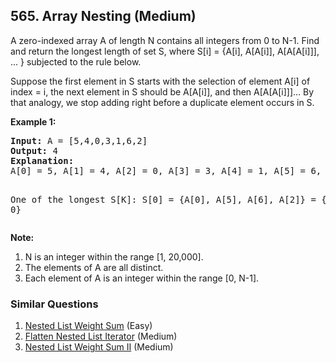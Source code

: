 <!--|This file generated by command(leetcode description); DO NOT EDIT.    |-->
<!--+----------------------------------------------------------------------+-->
<!--|@author    Openset <openset.wang@gmail.com>                           |-->
<!--|@link      https://github.com/openset                                 |-->
<!--|@home      https://github.com/openset/leetcode                        |-->
<!--+----------------------------------------------------------------------+-->

## 565. Array Nesting (Medium)

<p>A zero-indexed array A of length N contains all integers from 0 to N-1. Find and return the longest length of set S, where S[i] = {A[i], A[A[i]], A[A[A[i]]], ... } subjected to the rule below.</p>

<p>Suppose the first element in S starts with the selection of element A[i] of index = i, the next element in S should be A[A[i]], and then A[A[A[i]]]… By that analogy, we stop adding right before a duplicate element occurs in S.</p>

<p><b>Example 1:</b><br />
<pre>
<b>Input:</b> A = [5,4,0,3,1,6,2]
<b>Output:</b> 4
<b>Explanation:</b> 
A[0] = 5, A[1] = 4, A[2] = 0, A[3] = 3, A[4] = 1, A[5] = 6, A[6] = 2.

One of the longest S[K]:
S[0] = {A[0], A[5], A[6], A[2]} = {5, 6, 2, 0}
</pre>
</p>

<p><b>Note:</b><br>
<ol>
<li>N is an integer within the range [1, 20,000].</li>
<li>The elements of A are all distinct.</li>
<li>Each element of A is an integer within the range [0, N-1].</li>
</ol>
</p>

### Similar Questions
  1. [Nested List Weight Sum](https://github.com/openset/leetcode/tree/master/problems/nested-list-weight-sum) (Easy)
  1. [Flatten Nested List Iterator](https://github.com/openset/leetcode/tree/master/problems/flatten-nested-list-iterator) (Medium)
  1. [Nested List Weight Sum II](https://github.com/openset/leetcode/tree/master/problems/nested-list-weight-sum-ii) (Medium)
